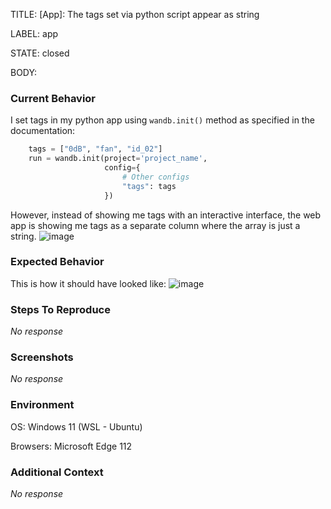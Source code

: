 TITLE:
[App]: The tags set via python script appear as string

LABEL:
app

STATE:
closed

BODY:
### Current Behavior

I set tags in my python app using `wandb.init()` method as specified in the documentation:
```python
    tags = ["0dB", "fan", "id_02"]
    run = wandb.init(project='project_name',
                     config={
                         # Other configs
                         "tags": tags
                     })
```
However, instead of showing me tags with an interactive interface, the web app is showing me tags as a separate column where the array is just a string.
![image](https://user-images.githubusercontent.com/19382880/235588310-df6df8b4-02e6-4490-b66d-310369ed4fe3.png)


### Expected Behavior

This is how it should have looked like:
![image](https://user-images.githubusercontent.com/19382880/235588655-65451062-b54f-41db-bdfa-57b1b6c778e8.png)


### Steps To Reproduce

_No response_

### Screenshots

_No response_

### Environment

OS: Windows 11 (WSL - Ubuntu)

Browsers: Microsoft Edge 112



### Additional Context

_No response_

